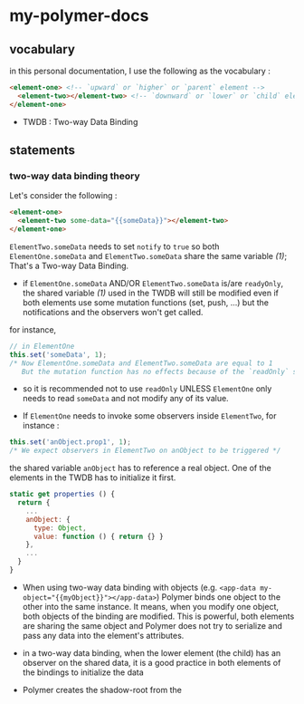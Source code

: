 # my-polymer-docs

## vocabulary

in this personal documentation, I use the following as the vocabulary :

```html
<element-one> <!-- `upward` or `higher` or `parent` element -->
  <element-two></element-two> <!-- `downward` or `lower` or `child` element -->
</element-one>
```

- TWDB : Two-way Data Binding

## statements

### two-way data binding theory

Let's consider the following :

```html
<element-one> 
  <element-two some-data="{{someData}}"></element-two>
</element-one>
```
`ElementTwo.someData` needs to set `notify` to `true` so both `ElementOne.someData` and `ElementTwo.someData` share the same variable *(1)*; That's a Two-way Data Binding.

- if `ElementOne.someData` AND/OR `ElementTwo.someData` is/are `readyOnly`, the shared variable *(1)* used in the TWDB will still be modified even if both elements use some mutation functions (set, push, ...) but the notifications and the observers won't get called.

for instance, 
```javascript
// in ElementOne
this.set('someData', 1);
/* Now ElementOne.someData and ElementTwo.someData are equal to 1
   But the mutation function has no effects because of the `readOnly` set to `true` */
```
- so it is recommended not to use `readOnly` UNLESS `ElementOne` only needs to read `someData` and not modify any of its value.

- If `ElementOne` needs to invoke some observers inside `ElementTwo`, for instance :

```javascript
this.set('anObject.prop1', 1);
/* We expect observers in ElementTwo on anObject to be triggered */
```
the shared variable `anObject` has to reference a real object. One of the elements in the TWDB has to initialize it first.

```javascript
static get properties () {
  return {
    ...
    anObject: {
      type: Object,
      value: function () { return {} }
    },
    ...
  }
}
```

- When using two-way data binding with objects (e.g. `<app-data my-object="{{myObject}}"></app-data>`) Polymer binds one object to the other into the same instance. It means, when you modify one object, both objects of the binding are modified. This is powerful, both elements are sharing the same object and Polymer does not try to serialize and pass any data into the element's attributes.

- in a two-way data binding, when the lower element (the child) has an observer on the shared data, it is a good practice in both elements of the bindings to initialize the data 

- Polymer creates the shadow-root from the <template> in the <dom-module> only when the instance is attached to the dom. because the lifecycle starts when the instance is attached.
  That means connectedCallback function won't be called before attached.

- _flushProperties() called on a Polymer.Element extended Instance will force the Polymer lifecycle if the Element wasn't attached to the dom. If the Element has a Polymer <template>, _flushProperties() won't create the template and any further attachment of the Element to the dom won't trigger the creation of the Polymer <template> as well. It is then not recommended to use this function, unless the Element is only a data-structure that the application is using to store data.

- It is not recommended to reflectToAttribute an object-type or Array of object-type properties, for Polymer serialize and can generate long string of text pasted in the dom (and there is no use).

- It is possible to use Array of objects in a two-way data binding because polymer binds the data using references.

- When using Array of objects in a two-way data binding, we can use paths in template. e.g.
```
<b>{{theArray.0.property}}</b>
```

- To change and notify the change of an object property (if the object is a property of the Polymer element, or if the object is in an array and the array is a property of the Polymer element) or the value of an array, use the function **set**, for instance :

```javascript
this.set('theObject.property', 14); // if the object is a property
this.set('intArray.0', 14); // if the array is a property
this.set('objArray.0.property', 14); // if the object is in an array and the array a property
```

note : it is important to note that using **set** or **notifyPath** will only affect templates where the placeholders match the changes and related observers such as

```javascript
static get observers () {
  return ['_udpateElement(objArray.0.property)'];
}
```
